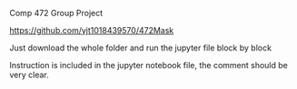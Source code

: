 Comp 472 Group Project

https://github.com/yjt1018439570/472Mask

Just download the whole folder and run the jupyter file block by block

Instruction is included in the jupyter notebook file, the comment should be very clear.
